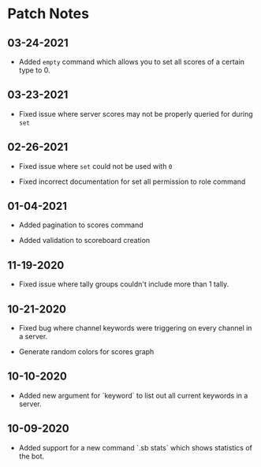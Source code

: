 
# Patch Notes

## 03-24-2021

- Added `empty` command which allows you to set all scores of a certain type to 0.

## 03-23-2021

- Fixed issue where server scores may not be properly queried for during `set`

## 02-26-2021

- Fixed issue where `set` could not be used with `0`

- Fixed incorrect documentation for set all permission to role command

## 01-04-2021

- Added pagination to scores command

- Added validation to scoreboard creation

## 11-19-2020

- Fixed issue where tally groups couldn't include more than 1 tally.

## 10-21-2020

- Fixed bug where channel keywords were triggering on every channel in a server.

- Generate random colors for scores graph

## 10-10-2020

- Added new argument for \`keyword\` to list out all current keywords in a server.

## 10-09-2020

- Added support for a new command \`.sb stats\` which shows statistics of the bot.
